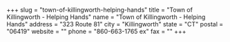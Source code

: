 +++
slug = "town-of-killingworth-helping-hands"
title = "Town of Killingworth - Helping Hands"
name = "Town of Killingworth - Helping Hands"
address = "323 Route 81"
city = "Killingworth"
state = "CT"
postal = "06419"
website = ""
phone = "860-663-1765 ex"
fax = ""
+++
